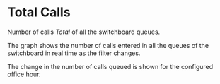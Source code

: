 # Total Calls

Number of calls *Total* of all the switchboard queues.

The graph shows the number of calls entered in all the queues of the
switchboard in real time as the filter changes.

The change in the number of calls queued is shown for the configured 
office hour.
